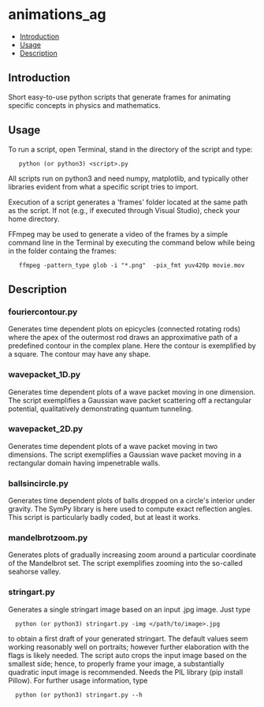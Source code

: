# animations_ag

- [Introduction](#introduction)
- [Usage](#usage)
- [Description](#description)

## Introduction
Short easy-to-use python scripts that generate frames for animating  specific concepts in physics and mathematics.

## Usage
To run a script, open Terminal, stand in the directory of the script and type:

       python (or python3) <script>.py

All scripts run on python3 and need numpy, matplotlib, and typically other libraries evident from what a specific script tries to import.

Execution of a script generates a 'frames' folder located at the same path as the script. If not (e.g., if executed through Visual Studio), check your home directory.

FFmpeg may be used to generate a video of the frames by a simple command line in the Terminal by executing the command below while being in the folder containg the frames:

       ffmpeg -pattern_type glob -i "*.png"  -pix_fmt yuv420p movie.mov


## Description

### fouriercontour.py  
Generates time dependent plots on epicycles (connected rotating rods) where the apex of the outermost rod draws an approximative path of a predefined contour in the complex plane. Here the contour is exemplified by a square. The contour may have any shape.

### wavepacket_1D.py 
Generates time dependent plots of a wave packet moving in one dimension. The script exemplifies a Gaussian wave packet scattering off a rectangular potential, qualitatively demonstrating quantum tunneling.

### wavepacket_2D.py  
Generates time dependent plots of a wave packet moving in two dimensions. The script exemplifies a Gaussian wave packet moving in a rectangular domain having impenetrable walls.

### ballsincircle.py  
Generates time dependent plots of balls dropped on a circle's interior under gravity. The SymPy library is here used to compute exact reflection angles. This script is particularly badly coded, but at least it works.

### mandelbrotzoom.py  
Generates plots of gradually increasing zoom around a particular coordinate of the Mandelbrot set. The script exemplifies zooming into the so-called seahorse valley.

### stringart.py
Generates a single stringart image based on an input .jpg image. Just type

	  python (or python3) stringart.py -img </path/to/image>.jpg

to obtain a first draft of your generated stringart. The default values seem working reasonably well on portraits; however further elaboration with the flags is likely needed. The script auto crops the input image based on the smallest side; hence, to properly frame your image, a substantially quadratic input image is recommended. Needs the PIL library (pip install Pillow). For further usage information, type

   	  python (or python3) stringart.py --h